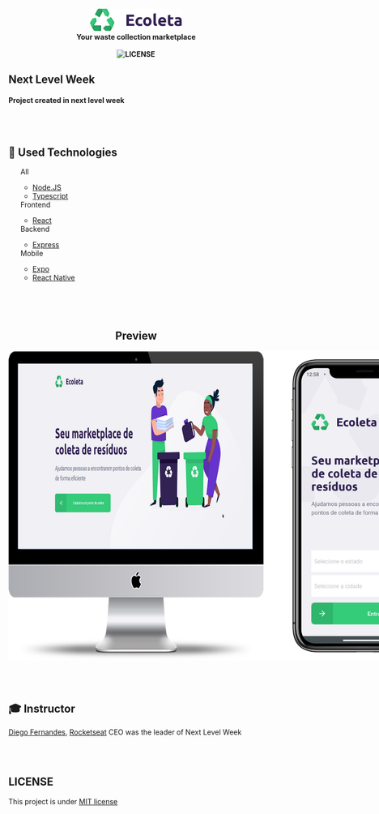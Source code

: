<h4></h4>
<h4 align="center">
    <img src=".github/logo.png" alt="EColeta">
        <br>
        <b>Your waste collection marketplace </b>
    </img>
    <br />
    <br />
    <img src="https://img.shields.io/github/license/therafaelfarias/nlw?style=for-the-badge" alt="LICENSE">
    <h4></h4>
    <h2>Next Level Week</h1>
    <h4>Project created in next level week</h3>
</h4>

<br />
<br />

## 🚀 Used Technologies
<ul>
    All
    <ul>
        <li>
            <a href="https://nodejs.org/en/">Node.JS</a>
        </li>
        <li>
            <a href="https://www.typescriptlang.org/">Typescript</a>   
        </li>
    </ul>
    Frontend
    <ul>
        <li>
            <a href="https://reactjs.org/">React</a> 
        </li>
    </ul>
    Backend
    <ul>
        <li>
            <a href="https://expressjs.com/">Express</a>
        </li>
    </ul>
    Mobile
    <ul>
        <li>
            <a href="https://expo.io/">Expo</a> 
        </li>
        <li>
            <a href="https://reactnative.dev/">React Native</a> 
        </li>
    </ul>
</ul>

<br />
<br />
<br />

<div align="center">
    <h2>Preview</h2>
    <div style="display: flex">
        <img src=".github/ecoleta-web.png" alt="" width="700px">
        <img src=".github/ecoleta-mobile.png" alt="" width="400px">
    </div>
</div>

<br />
<br />
<br />

## 🎓 Instructor
[Diego Fernandes](https://github.com/diego3g), [Rocketseat](https://github/rocketseat) CEO was the leader of Next Level Week

<br />
<br />

## LICENSE
This project is under [MIT license](LICENSE)

